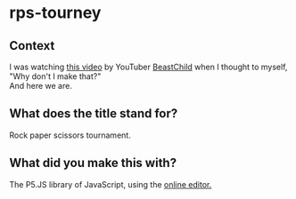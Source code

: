 # rps-tourney
## Context
I was watching [this video](https://www.youtube.com/shorts/JJtgfDLBweI) by YouTuber [BeastChild](https://www.youtube.com/@bstchld) when I thought to myself, "Why don't I make that?"
<br>
And here we are.
## What does the title stand for?
Rock paper scissors tournament.
## What did you make this with?
The P5.JS library of JavaScript, using the [online editor.](https://editor.p5js.org/)
